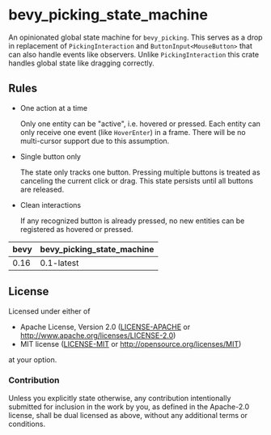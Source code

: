 # bevy_picking_state_machine

An opinionated global state machine for `bevy_picking`. This serves as a drop in replacement
of `PickingInteraction` and `ButtonInput<MouseButton>` that can also handle events like observers. Unlike `PickingInteraction` this crate handles global state like dragging correctly.

## Rules

* One action at a time

    Only one entity can be "active", i.e. hovered or pressed.
    Each entity can only receive one event (like `HoverEnter`) in a frame.
    There will be no multi-cursor support due to this assumption.

* Single button only

    The state only tracks one button.
    Pressing multiple buttons is treated as canceling the current click or drag.
    This state persists until all buttons are released.

* Clean interactions

    If any recognized button is already pressed, no new entities can be registered as hovered or pressed.

| bevy | bevy_picking_state_machine |
|------|----------------------------|
| 0.16 | 0.1-latest                 |

## License

Licensed under either of

* Apache License, Version 2.0 ([LICENSE-APACHE](LICENSE-APACHE) or <http://www.apache.org/licenses/LICENSE-2.0>)
* MIT license ([LICENSE-MIT](LICENSE-MIT) or <http://opensource.org/licenses/MIT>)

at your option.

### Contribution

Unless you explicitly state otherwise, any contribution intentionally submitted
for inclusion in the work by you, as defined in the Apache-2.0 license, shall be dual licensed as above, without any
additional terms or conditions.
